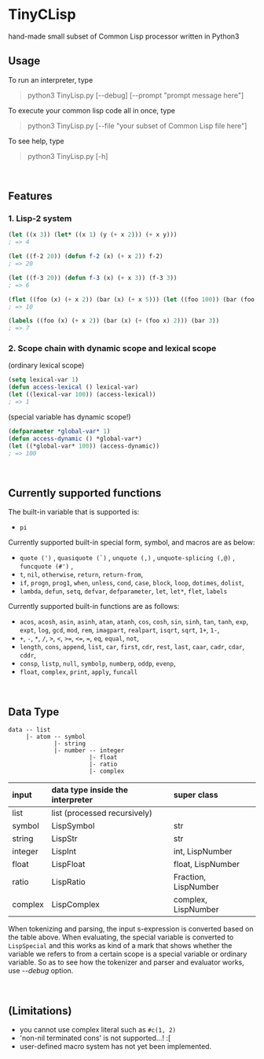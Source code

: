 <!-- ctrl+shift+v to see preview,  ctrl+shift+i to arrange tables in VS Code-->

# TinyCLisp
hand-made small subset of Common Lisp processor written in Python3


## Usage
To run an interpreter, type
> python3 TinyLisp.py [--debug] [--prompt "prompt message here"]

To execute your common lisp code all in once, type
> python3 TinyLisp.py [--file "your subset of Common Lisp file here"]

To see help, type
> python3 TinyLisp.py [-h]

<br>

## Features

### 1. Lisp-2 system
```lisp
(let ((x 3)) (let* ((x 1) (y (+ x 2))) (+ x y)))
; => 4

(let ((f-2 20)) (defun f-2 (x) (+ x 2)) f-2)
; => 20

(let ((f-3 20)) (defun f-3 (x) (+ x 3)) (f-3 3))
; => 6
```

```lisp
(flet ((foo (x) (+ x 2)) (bar (x) (+ x 5))) (let ((foo 100)) (bar (foo 3))))
; => 10

(labels ((foo (x) (+ x 2)) (bar (x) (+ (foo x) 2))) (bar 3))
; => 7
```

### 2. Scope chain with dynamic scope and lexical scope
(ordinary lexical scope)
```lisp
(setq lexical-var 1) 
(defun access-lexical () lexical-var) 
(let ((lexical-var 100)) (access-lexical))
; => 1
```

(special variable has dynamic scope!)
```lisp
(defparameter *global-var* 1)
(defun access-dynamic () *global-var*) 
(let ((*global-var* 100)) (access-dynamic))
; => 100
```

<br>

## Currently supported functions

The built-in variable that is supported is:
- `pi`

Currently supported built-in special form, symbol, and macros are as below:
- `quote (')` , ```quasiquote (`)``` , `unquote (,)` , `unquote-splicing (,@)` , `funcquote (#')` ,
- `t`, `nil`, `otherwise`, `return`, `return-from`,
- `if`, `progn`, `prog1`, `when`, `unless`, `cond`, `case`, `block`, `loop`, `dotimes`, `dolist`,
- `lambda`, `defun`, `setq`, `defvar`, `defparameter`, `let`, `let*`, `flet`, `labels`
  
Currently supported built-in functions are as follows:
- `acos`, `acosh`, `asin`, `asinh`, `atan`, `atanh`, `cos`, `cosh`, `sin`, `sinh`, `tan`, `tanh`, `exp`, `expt`, `log`, `gcd`, `mod`, `rem`, `imagpart`, `realpart`, `isqrt`, `sqrt`, `1+`, `1-`, 
- `+`, `-`, `*`, `/`, `>`, `<`, `>=`, `<=`, `=`, `eq`, `equal`, `not`,
- `length`, `cons`, `append`, `list`, `car`, `first`, `cdr`, `rest`, `last`, `caar`, `cadr`, `cdar`, `cddr`,
- `consp`, `listp`, `null`, `symbolp`, `numberp`, `oddp`, `evenp`, 
- `float`, `complex`, `print`, `apply`, `funcall`
  
<br>


## Data Type
```
data -- list
     |- atom -- symbol
             |- string
             |- number -- integer
                       |- float
                       |- ratio
                       |- complex
```

| input   | data type inside the interpreter | super class          |
| :------ | :------------------------------- | :------------------- |
| list    | list (processed recursively)     |                      |
| symbol  | LispSymbol                       | str                  |
| string  | LispStr                          | str                  |
| integer | LispInt                          | int, LispNumber      |
| float   | LispFloat                        | float, LispNumber    |
| ratio   | LispRatio                        | Fraction, LispNumber |
| complex | LispComplex                      | complex, LispNumber  |

When tokenizing and parsing, the input s-expression is converted based on the table above. When evaluating, the special variable is converted to `LispSpecial` and this works as kind of a mark that shows whether the variable we refers to from a certain scope is a special variable or ordinary variable. So as to see how the tokenizer and parser and evaluator works, use *--debug* option.

<br>

## (Limitations)
- you cannot use complex literal such as `#c(1, 2)`
- 'non-nil terminated cons' is not supported...! :[
- user-defined macro system has not yet been implemented.

